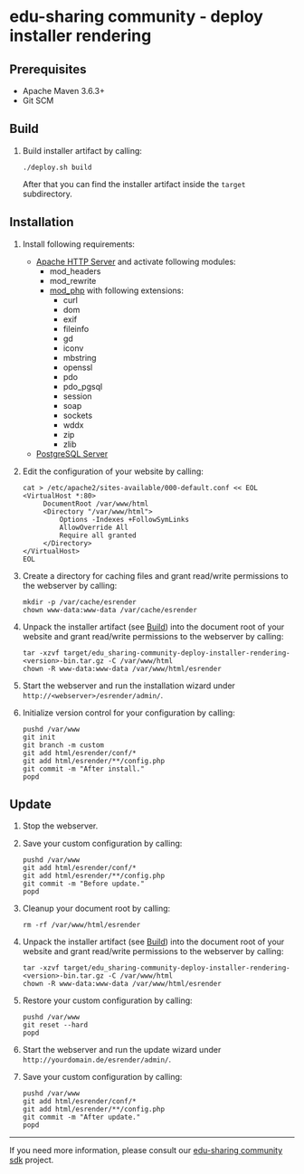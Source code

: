 
# edu-sharing community - deploy installer rendering

Prerequisites
-------------

- Apache Maven 3.6.3+
- Git SCM

Build
-----

1. Build installer artifact by calling:

   ```
   ./deploy.sh build
   ```    

   After that you can find the installer artifact inside the `target` subdirectory.

Installation
------------

1. Install following requirements:

   - [Apache HTTP Server](https://httpd.apache.org) and activate following modules:
     - mod_headers
     - mod_rewrite
     - [mod_php](https://www.php.net/manual/en/install.unix.apache2.php) with following extensions:
       - curl 
       - dom 
       - exif
       - fileinfo 
       - gd 
       - iconv 
       - mbstring 
       - openssl 
       - pdo
       - pdo_pgsql
       - session 
       - soap 
       - sockets 
       - wddx
       - zip
       - zlib
   - [PostgreSQL Server](https://www.postgresql.org)
   
2. Edit the configuration of your website by calling:

   ```
   cat > /etc/apache2/sites-available/000-default.conf << EOL  
   <VirtualHost *:80>
        DocumentRoot /var/www/html
        <Directory "/var/www/html">
            Options -Indexes +FollowSymLinks
            AllowOverride All
            Require all granted
        </Directory>
   </VirtualHost>
   EOL
   ```

3. Create a directory for caching files and grant read/write permissions to the webserver by calling:

   ```
   mkdir -p /var/cache/esrender
   chown www-data:www-data /var/cache/esrender
   ```

4. Unpack the installer artifact (see [Build](#build)) into the document root of your website 
   and grant read/write permissions to the webserver by calling:

   ```
   tar -xzvf target/edu_sharing-community-deploy-installer-rendering-<version>-bin.tar.gz -C /var/www/html
   chown -R www-data:www-data /var/www/html/esrender
   ```

5. Start the webserver and run the installation wizard under `http://<webserver>/esrender/admin/`.

6. Initialize version control for your configuration by calling:

   ```
   pushd /var/www
   git init
   git branch -m custom
   git add html/esrender/conf/*
   git add html/esrender/**/config.php
   git commit -m "After install."
   popd
   ```
   
Update
------

1. Stop the webserver.

2. Save your custom configuration by calling:

   ```
   pushd /var/www
   git add html/esrender/conf/*
   git add html/esrender/**/config.php
   git commit -m "Before update."
   popd
   ```

3. Cleanup your document root by calling:

   ```
   rm -rf /var/www/html/esrender
   ```

4. Unpack the installer artifact (see [Build](#build)) into the document root of your website
   and grant read/write permissions to the webserver by calling:

   ```
   tar -xzvf target/edu_sharing-community-deploy-installer-rendering-<version>-bin.tar.gz -C /var/www/html
   chown -R www-data:www-data /var/www/html/esrender
   ```

5. Restore your custom configuration by calling:

   ```
   pushd /var/www
   git reset --hard
   popd
   ```

6. Start the webserver and run the update wizard under `http://yourdomain.de/esrender/admin/`.

7. Save your custom configuration by calling:

   ```
   pushd /var/www
   git add html/esrender/conf/*
   git add html/esrender/**/config.php
   git commit -m "After update."
   popd
   ```

---
If you need more information, please consult our [edu-sharing community sdk](https://scm.edu-sharing.com/edu-sharing-community/edu-sharing-community-sdk) project.
